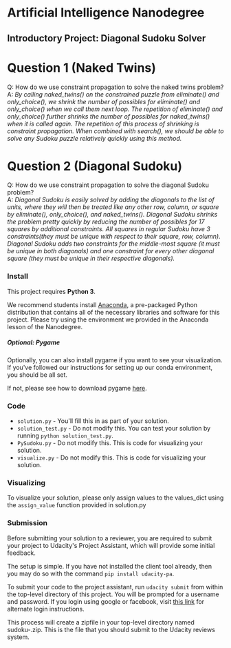 # Artificial Intelligence Nanodegree
## Introductory Project: Diagonal Sudoku Solver

# Question 1 (Naked Twins)
Q: How do we use constraint propagation to solve the naked twins problem?  
A: *By calling naked_twins() on the constrained puzzle from eliminate() and only_choice(), we shrink the number of possibles for eliminate() and only_choice() when we call them next loop.
   The repetition of eliminate() and only_choice() further shrinks the number of possibles for naked_twins() when it is called again.
   The repetition of this process of shrinking is constraint propagation. When combined with search(), we should be able to solve any Sudoku puzzle relatively quickly using this method.*


# Question 2 (Diagonal Sudoku)
Q: How do we use constraint propagation to solve the diagonal Sudoku problem?  
A: *Diagonal Sudoku is easily solved by adding the diagonals to the list of units, where they will then be treated like any other row, column, or square by eliminate(), only_choice(), and naked_twins().
   Diagonal Sudoku shrinks the problem pretty quickly by reducing the number of possibles for 17 squares by additional constraints. All squares in regular Sudoku have 3 constraints(they must be unique
   with respect to their square, row, column). Diagonal Sudoku adds two constraints for the middle-most square (it must be unique in both diagonals) and one constraint for every other diagonal square
   (they must be unique in their respective diagonals).*


### Install

This project requires **Python 3**.

We recommend students install [Anaconda](https://www.continuum.io/downloads), a pre-packaged Python distribution that contains all of the necessary libraries and software for this project.
Please try using the environment we provided in the Anaconda lesson of the Nanodegree.

##### Optional: Pygame

Optionally, you can also install pygame if you want to see your visualization. If you've followed our instructions for setting up our conda environment, you should be all set.

If not, please see how to download pygame [here](http://www.pygame.org/download.shtml).

### Code

* `solution.py` - You'll fill this in as part of your solution.
* `solution_test.py` - Do not modify this. You can test your solution by running `python solution_test.py`.
* `PySudoku.py` - Do not modify this. This is code for visualizing your solution.
* `visualize.py` - Do not modify this. This is code for visualizing your solution.

### Visualizing

To visualize your solution, please only assign values to the values_dict using the `assign_value` function provided in solution.py

### Submission
Before submitting your solution to a reviewer, you are required to submit your project to Udacity's Project Assistant, which will provide some initial feedback.  

The setup is simple.  If you have not installed the client tool already, then you may do so with the command `pip install udacity-pa`.  

To submit your code to the project assistant, run `udacity submit` from within the top-level directory of this project.  You will be prompted for a username and password.  If you login using google or facebook, visit [this link](https://project-assistant.udacity.com/auth_tokens/jwt_login) for alternate login instructions.

This process will create a zipfile in your top-level directory named sudoku-<id>.zip.  This is the file that you should submit to the Udacity reviews system.
